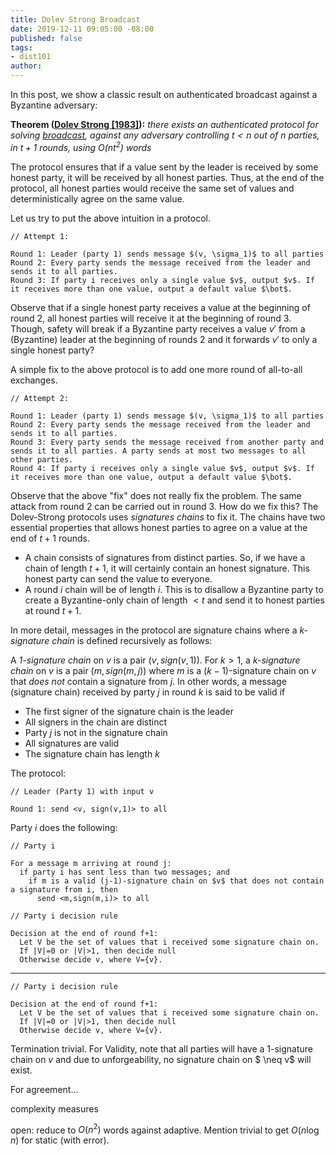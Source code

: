 ```yaml
---
title: Dolev Strong Broadcast
date: 2019-12-11 09:05:00 -08:00
published: false
tags:
- dist101
author: 
---
```


In this post, we show a classic result on authenticated broadcast against a Byzantine adversary:

**Theorem ([Dolev Strong \[1983\]](https://www.cse.huji.ac.il/~dolev/pubs/authenticated.pdf)):** *there exists an authenticated protocol for solving [broadcast](https://decentralizedthoughts.github.io/2019-06-27-defining-consensus/), against any adversary controlling $t<n$ out of $n$ parties, in $t+1$ rounds, using $O(nt^2)$ words*

The protocol ensures that if a value sent by the leader is received by some honest party, it will be received by all honest parties. Thus, at the end of the protocol, all honest parties would receive the same set of values and deterministically agree on the same value.

Let us try to put the above intuition in a protocol.

```
// Attempt 1:

Round 1: Leader (party 1) sends message $(v, \sigma_1)$ to all parties
Round 2: Every party sends the message received from the leader and sends it to all parties.
Round 3: If party i receives only a single value $v$, output $v$. If it receives more than one value, output a default value $\bot$.
```

Observe that if a single honest party receives a value at the beginning of round 2, all honest parties will receive it at the beginning of round 3. Though, safety will break if a Byzantine party receives a value $v'$ from a (Byzantine) leader at the beginning of rounds 2 and it forwards $v'$ to only a single honest party?

A simple fix to the above protocol is to add one more round of all-to-all exchanges.
```
// Attempt 2:

Round 1: Leader (party 1) sends message $(v, \sigma_1)$ to all parties
Round 2: Every party sends the message received from the leader and sends it to all parties.
Round 3: Every party sends the message received from another party and sends it to all parties. A party sends at most two messages to all other parties.
Round 4: If party i receives only a single value $v$, output $v$. If it receives more than one value, output a default value $\bot$.
```

Observe that the above "fix" does not really fix the problem. The same attack from round 2 can be carried out in round 3. How do we fix this? The Dolev-Strong protocols uses *signatures chains* to fix it. The chains have two essential properties that allows honest parties to agree on a value at the end of $t+1$ rounds.
- A chain consists of signatures from distinct parties. So, if we have a chain of length $t+1$, it will certainly contain an honest signature. This honest party can send the value to everyone.
- A round $i$ chain will be of length $i$. This is to disallow a Byzantine party to create a Byzantine-only chain of length $< t$ and send it to honest parties at round $t+1$. 

In more detail, messages in the protocol are signature chains where a *k-signature chain* is defined recursively as follows:

A *1-signature chain* on $v$ is a pair $(v, sign(v,1))$. For $k>1$, a *k-signature chain* on $v$ is a pair $(m, sign (m,j))$ where $m$ is a $(k-1)$-signature chain on $v$ that *does not* contain a signature from $j$. In other words, a message (signature chain) received by party $j$ in round $k$ is said to be valid if
- The first signer of the signature chain is the leader
- All signers in the chain are distinct
- Party $j$ is not in the signature chain
- All signatures are valid
- The signature chain has length $k$


The protocol:
```
// Leader (Party 1) with input v

Round 1: send <v, sign(v,1)> to all
```

Party $i$ does the following:
```
// Party i

For a message m arriving at round j:
  if party i has sent less than two messages; and
    if m is a valid (j-1)-signature chain on $v$ that does not contain a signature from i, then
      send <m,sign(m,i)> to all
```



```
// Party i decision rule

Decision at the end of round f+1:
  Let V be the set of values that i received some signature chain on.
  If |V|=0 or |V|>1, then decide null
  Otherwise decide v, where V={v}.
```
----------------
```
// Party i decision rule

Decision at the end of round f+1:
  Let V be the set of values that i received some signature chain on.
  If |V|=0 or |V|>1, then decide null
  Otherwise decide v, where V={v}.
```


Termination trivial. For Validity, note that all parties will have a 1-signature chain on $v$ and due to unforgeability, no signature chain on $
\neq v$ will exist.


For agreement...

complexity measures


open: reduce to $O(n^2)$ words against adaptive. Mention trivial to get $O(n \log n)$ for static (with error).
